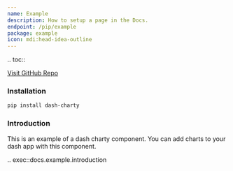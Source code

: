 ```yaml
---
name: Example
description: How to setup a page in the Docs.
endpoint: /pip/example
package: example
icon: mdi:head-idea-outline
---
```


.. toc::

[Visit GitHub Repo](https://github.com/pip-install-python/dash_charty)

### Installation

```bash
pip install dash-charty
```

### Introduction

This is an example of a dash charty component. You can add charts to your dash app with this component.

.. exec::docs.example.introduction

